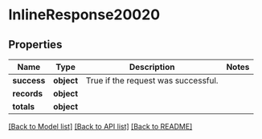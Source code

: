 # InlineResponse20020

## Properties
Name | Type | Description | Notes
------------ | ------------- | ------------- | -------------
**success** | **object** | True if the request was successful. | 
**records** | **object** |  | 
**totals** | **object** |  | 

[[Back to Model list]](../README.md#documentation-for-models) [[Back to API list]](../README.md#documentation-for-api-endpoints) [[Back to README]](../README.md)

